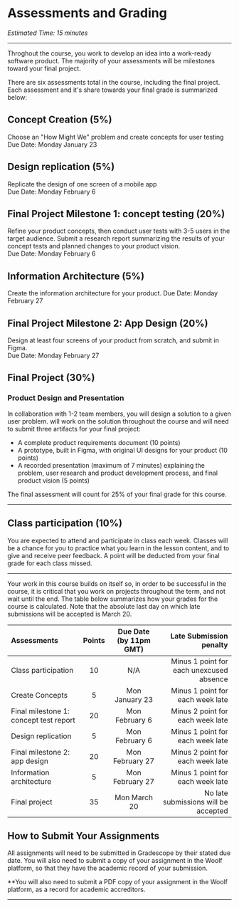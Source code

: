 # Assessments and Grading

*Estimated Time: 15 minutes*

---

Throghout the course, you work to develop an idea into a work-ready software product. The majority of your assessments will be milestones toward your final project.

There are six assessments total in the course, including the final project. Each assessment and it's share towards your final grade is summarized below:

## Concept Creation (5%)
Choose an "How Might We" problem and create concepts for user testing<br> 
Due Date: Monday January 23

## Design replication (5%)
Replicate the design of one screen of a mobile app<br>
Due Date: Monday February 6

## Final Project Milestone 1: concept testing (20%)
Refine your product concepts, then conduct user tests with 3-5 users in the target audience. Submit a research report summarizing the results of your concept tests and planned changes to your product vision.<br>
Due Date: Monday February 6

## Information Architecture (5%)
Create the information architecture for your product.
Due Date: Monday February 27

## Final Project Milestone 2: App Design (20%)
Design at least four screens of your product from scratch, and submit in Figma. <br>
Due Date: Monday February 27

## Final Project (30%) 
### Product Design and Presentation

In collaboration with 1-2 team members, you will design a solution to a given user problem.  will work on the solution throughout the course and will need to submit three artifacts for your final project:

- A complete product requirements document (10 points)
- A prototype, built in Figma, with original UI designs for your product (10 points)
- A recorded presentation (maximum of 7 minutes) explaining the problem, user research and product development process, and final product vision (5 points)

The final assessment will count for 25% of your final grade for this course. 


---


## Class participation (10%)
You are expected to attend and participate in class each week. Classes will be a chance for you to practice what you learn in the lesson content, and to give and receive peer feedback.  A point will be deducted from your final grade for each class missed. 

---

Your work in this course builds on itself so, in order to be successful in the course, it is critical that you work on projects throughout the term, and not wait until the end. The table below summarizes how your grades for the course is calculated. Note that the absolute last day on which late submissions will be accepted is March 20. 

| Assessments                                 | Points            | Due Date (by 11pm GMT)    |Late Submission penalty     |
| :---                                        |    :----:         |  :----:                   |        ---: |
| Class participation                         | 10                | N/A                       | Minus 1 point for each unexcused absence
| Create Concepts                             | 5                 | Mon January 23            | Minus 1 point for each week late
| Final milestone 1: concept test report      | 20                | Mon February 6            | Minus 2 point for each week late
| Design replication                          | 5                 | Mon February 6            | Minus 1 point for each week late
| Final milestone 2: app design               | 20                | Mon February 27           | Minus 2 point for each week late
| Information architecture                    | 5                 | Mon February 27           | Minus 1 point for each week late
| Final project                               | 35                | Mon March 20              | No late submissions will be accepted



## How to Submit Your Assignments

All assignments will need to be submitted in Gradescope by their stated due date. You will also need to submit a copy of your assignment in the Woolf platform, so that they have the academic record of your submission.


**You will also need to submit a PDF copy of your assignment in the Woolf platform, as a record for academic accreditors. 

---

